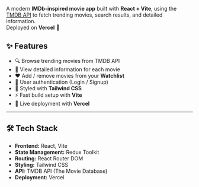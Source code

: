 A modern **IMDb-inspired movie app** built with **React + Vite**, using the [TMDB API](https://www.themoviedb.org/documentation/api) to fetch trending movies, search results, and detailed information.  
Deployed on **Vercel** 🚀

## ✨ Features
- 🔍 Browse trending movies from TMDB API  
- 📖 View detailed information for each movie  
- ❤️ Add / remove movies from your **Watchlist**  
- 🔑 User authentication (Login / Signup)  
- 🎨 Styled with **Tailwind CSS**  
- ⚡ Fast build setup with **Vite**  
- 🚀 Live deployment with **Vercel**  

---

## 🛠️ Tech Stack
- **Frontend:** React, Vite  
- **State Management:** Redux Toolkit  
- **Routing:** React Router DOM  
- **Styling:** Tailwind CSS  
- **API:** TMDB API (The Movie Database)  
- **Deployment:** Vercel 
